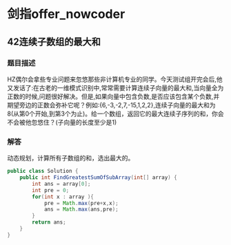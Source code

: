 # 剑指offer_nowcoder

## 42连续子数组的最大和

### 题目描述

HZ偶尔会拿些专业问题来忽悠那些非计算机专业的同学。今天测试组开完会后,他又发话了:在古老的一维模式识别中,常常需要计算连续子向量的最大和,当向量全为正数的时候,问题很好解决。但是,如果向量中包含负数,是否应该包含某个负数,并期望旁边的正数会弥补它呢？例如:{6,-3,-2,7,-15,1,2,2},连续子向量的最大和为8(从第0个开始,到第3个为止)。给一个数组，返回它的最大连续子序列的和，你会不会被他忽悠住？(子向量的长度至少是1)

### 解答

动态规划，计算所有子数组的和，选出最大的。

```java
public class Solution {
    public int FindGreatestSumOfSubArray(int[] array) {
        int ans = array[0];
        int pre = 0;
        for(int x : array ){
            pre = Math.max(pre+x,x);
            ans = Math.max(ans,pre);
        }
        return ans;
    }
}
```
